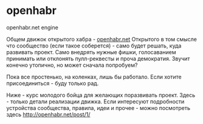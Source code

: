 # openhabr
openhabr.net engine

Общем движок открытого хабра - [openhabr.net](http://openhabr.net/)
Открытого в том смысле что сообщество (если такое соберется) - само будет решать, куда развивать проект. Само внедрять нужные фишки, голосаванием принимать или отклонять пулл-реквесты и проча демократия. Звучит конечно утопично, но может сначала попробуем?

Пока все простенько, на коленках, лишь бы работало.
Если хотите присоединиться - буду только рад.

Ниже - курс молодого бойца для желающих поразвивать проект. Здесь - только детали реализации движка. Если интересуют подробности устройства сообщества, правила, идеи и прочее - можно посмотреть здесь http://openhabr.net/post/1/

